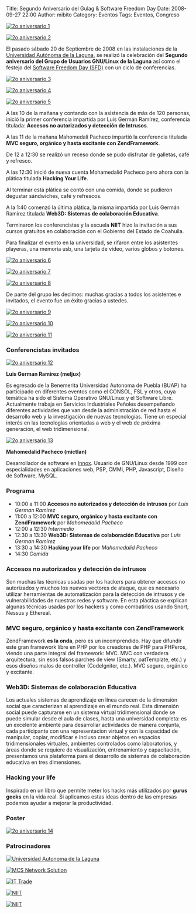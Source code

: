 Title: Segundo Aniversario del Gulag & Software Freedom Day
Date: 2008-09-27 22:00
Author: mibito
Category: Eventos
Tags: Eventos, Congreso

[![2o aniversario 1]({attach}2008-09-20-aniversario/SFD_2008_Spanish.png)](http://softwarefreedomday.org)

[![2o aniversario 2]({attach}2008-09-20-aniversario/foto-grupo-small.jpg)]({attach}2008-09-20-aniversario/foto-grupo.jpg)

El pasado sábado 20 de Septiembre de 2008 en las instalaciones de la [Universidad Autónoma de la Laguna](http://www.ual.mx), se realizó la celebración del __Segundo aniversario del Grupo de Usuarios GNU/Linux de la Laguna__ así como el festejo del [Software Freedom Day (SFD)](http://softwarefreedomday.org) con un ciclo de conferencias.

[![2o aniversario 3]({attach}2008-09-20-aniversario/foto-auditorio-ual-small.jpg)]({attach}2008-09-20-aniversario/foto-auditorio-ual.jpg)

[![2o aniversario 4]({attach}2008-09-20-aniversario/foto-conferencia-luis_german-small.jpg)]({attach}2008-09-20-aniversario/foto-conferencia-luis_german.jpg)

[![2o aniversario 5]({attach}2008-09-20-aniversario/foto-conferencia-mahomedalid-small.jpg)]({attach}2008-09-20-aniversario/foto-conferencia-mahomedalid.jpg)

A las 10 de la mañana y contando con la asistencia de más de 120 personas, inició la primer conferencia impartida por Luis Germán Ramírez, conferencia titulada: __Accesos no autorizados y detección de Intrusos__.

A las 11 de la mañana Mahomedali Pacheco impartió la conferencia titulada __MVC seguro, orgánico y hasta excitante con ZendFramework__.

De 12 a 12:30 se realizó un receso donde se pudo disfrutar de galletas, café y refresco.

A las 12:30 inició de nueva cuenta Mohamedalid Pacheco pero ahora con la plática titulada __Hacking Your Life__.

Al terminar está plática se contó con una comida, donde se pudieron degustar sándwiches, café y refrescos.

A la 1:40 comenzó la última plática, la misma impartida por Luis Germán Ramírez titulada __Web3D: Sistemas de colaboración Educativa__.

Terminaron los conferencistas y la escuela __NIIT__ hizo la invitación a sus cursos gratuitos en colaboración con el Gobierno del Estado de Coahuila.

Para finalizar el evento en la universidad, se rifaron entre los asistentes playeras, una memoria usb, una tarjeta de video, varios globos y botones.

[![2o aniversario 6]({attach}2008-09-20-aniversario/foto-pinguino-small.jpg)]({attach}2008-09-20-aniversario/foto-pinguino.jpg)

[![2o aniversario 7]({attach}2008-09-20-aniversario/foto-portatiles-small.jpg)]({attach}2008-09-20-aniversario/foto-portatiles.jpg)

[![2o aniversario 8]({attach}2008-09-20-aniversario/foto-rive-small.jpg)]({attach}2008-09-20-aniversario/foto-rive.jpg)

De parte del grupo les decimos: muchas gracias a todos los asistentes e invitados, el evento fue un éxito gracias a ustedes.

[![2o aniversario 9]({attach}2008-09-20-aniversario/foto-convivio-1-small.jpg)]({attach}2008-09-20-aniversario/foto-convivio-1.jpg)

[![2o aniversario 10]({attach}2008-09-20-aniversario/foto-convivio-2-small.jpg)]({attach}2008-09-20-aniversario/foto-convivio-2.jpg)

[![2o aniversario 11]({attach}2008-09-20-aniversario/foto-elin-daniel-leoneo-small.jpg)]({attach}2008-09-20-aniversario/foto-elin-daniel-leoneo.jpg)

<!-- break -->

### Conferencistas invitados

[![2o aniversario 12]({attach}2008-09-20-aniversario/foto-discada-luis_german-small.jpg)]({attach}2008-09-20-aniversario/foto-discada-luis_german.jpg)

__Luis German Ramírez (meljux)__

Es egresado de la Benemerita Universidad Autonoma de Puebla (BUAP) ha participado en diferentes eventos como el CONSOL, FSL y otros, cuya temática ha sido el Sistema Operativo GNU/Linux y el Software Libre. Actualmente trabaja en Servicios Industriales Peñoles desempeñando diferentes actividades que van desde la administración de red hasta el desarrollo web y la investigación de nuevas tecnologías. Tiene un especial interés en las tecnologías orientadas a web y el web de próxima generación, el web tridimensional.

[![2o aniversario 13]({attach}2008-09-20-aniversario/foto-discada-mahomedalid-small.jpg)]({attach}2008-09-20-aniversario/foto-discada-mahomedalid.jpg)

__Mahomedalid Pacheco (mictlan)__

Desarrollador de software en [Innox](http://www.innox.com.mx). Usuario de GNU/Linux desde 1999 con especialidades en aplicaciones web, PSP, CMMi, PHP, Javascript, Diseño de Software, MySQL.

### Programa

* 10:00 a 11:00 __Accesos no autorizados y detección de intrusos__ por _Luis German Ramírez_
* 11:00 a 12:00 __MVC seguro, orgánico y hasta excitante con ZendFramework__ por _Mahomedalid Pacheco_
* 12:00 a 12:30 _Intermedio_
* 12:30 a 13:30 __Web3D: Sistemas de colaboración Educativa__ por _Luis German Ramírez_
* 13:30 a 14:30 __Hacking your life__ por _Mahomedalid Pacheco_
* 14:30         _Comida_

### Accesos no autorizados y detección de intrusos

Son muchas las técnicas usadas por los hackers para obtener accesos no autorizados y muchos los nuevos vectores de ataque, que es necesario utilizar herramientas de automatización para la detección de intrusos y de vulnerabilidades de nuestras redes y software. En esta pláctica se explican algunas técnicas usadas por los hackers y como combatirlos usando Snort, Nessus y Ethereal.

### MVC seguro, orgánico y hasta excitante con ZendFramework

ZendFramework __es la onda__, pero es un incomprendido. Hay que difundir este gran framework libre en PHP por los creadores de PHP para PHPeros, viendo una parte integral del framework: MVC. MVC con verdadera arquitectura, sin esos falsos parches de view (Smarty, patTemplate, etc.) y esos diseños malos de controller (CodeIgniter, etc.). MVC seguro, orgánico y excitante.

### Web3D: Sistemas de colaboración Educativa

Los actuales sistemas de aprendizaje en línea carecen de la dimensión social que caracterizan al aprendizaje en el mundo real. Esta dimensión social puede capturarse en un sistema virtual tridimensional donde se puede simular desde el aula de clases, hasta una universidad completa: es un excelente ambiente para desarrollar actividades de manera conjunta, cada participante con una representacion virtual y con la capacidad de manipular, copiar, modificar e incluso crear objetos en espacios tridimensionales virtuales, ambientes controlados como laboratorios, y áreas donde se requiere de visualización, entrenamiento y capacitación, presentamos una plataforma para el desarrollo de sistemas de colaboración educativa en tres dimensiones.

### Hacking your life

Inspirado en un libro que permite meter los hacks más utilizados por __gurus geeks__ en la vida real. Si aplicamos estas ideas dentro de las empresas podemos ayudar a mejorar la productividad.

### Poster

[![2o aniversario 14]({attach}2008-09-20-aniversario/poster-2do-aniversario-small.jpg)]({attach}2008-09-20-aniversario/poster-2do-aniversario.jpg)

### Patrocinadores

[![Universidad Autonoma de la Laguna]({attach}2008-09-20-aniversario/patrocinador-ual.png)](http://www.ual.mx)

[![MCS Network Solution]({attach}2008-09-20-aniversario/patrocinador-mcs.png)](http://www.mcs.com.mx)

[![IT Trade]({attach}2008-09-20-aniversario/patrocinador-ittrade.png)](http://www.ittrade.com.mx)

[![NIIT]({attach}2008-09-20-aniversario/patrocinador-niit.png)](http://www.niit-laguna.com)

[![NIIT]({attach}2008-09-20-aniversario/patrocinador-uane.png)](http://www.uane.edu.mx)
